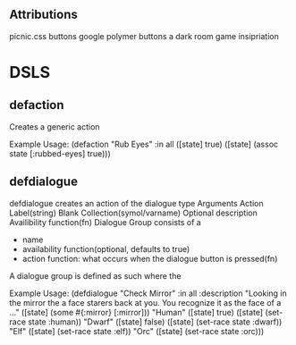 Attributions
------------
picnic.css buttons
google polymer buttons
a dark room game insipriation

DSLS
====
defaction
---------
Creates a generic action

Example Usage:
  (defaction \"Rub Eyes\" :in all
   ([state] true)
   ([state] (assoc state [:rubbed-eyes] true)))

defdialogue
-----------
defdialogue creates an action of the dialogue type
Arguments
Action Label(string)
Blank
Collection(symol/varname)
Optional description
Availibility function(fn)
Dialogue Group
  consists of a
  - name 
  - availability function(optional, defaults to true)
  - action function: what occurs when the dialogue button is pressed(fn)

A dialogue group is defined as such where
the

Example Usage:
(defdialogue "Check Mirror" :in all
  :description "Looking in the mirror the a face starers back at you. You recognize it as the face of a ..."
  ([state] (some #{:mirror} [:mirror]))
  "Human" ([state] true)
  ([state] (set-race state :human))
  "Dwarf" ([state] false)
  ([state] (set-race state :dwarf))
  "Elf" ([state] (set-race state :elf))
  "Orc" ([state] (set-race state :orc)))
